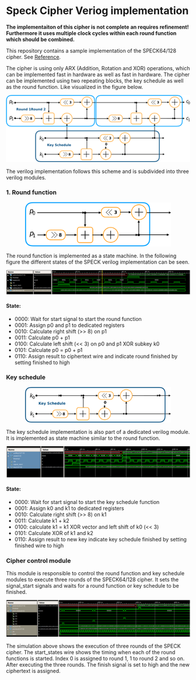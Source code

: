 # Speck Cipher Veriog implementation

**The implementaiton of this cipher is not complete an requires refinement! 
Furthermore it uses multiple clock cycles within each round function which should be combined.**

This repository contains a sample implementation of the SPECK64/128 cipher. 
See [Reference](https://csrc.nist.gov/csrc/media/events/lightweight-cryptography-workshop-2015/documents/papers/session1-shors-paper.pdf).

The cipher is using only ARX (Addition, Rotation and XOR) operations, which can be implemented fast in hardware as well as fast in hardware. 
The cipher can be implemented using two repeating blocks, the key schedule as well as the round function.
Like visualized in the figure below.

![Structure](documentation/figures/SPECKStructure.svg)

The verilog implementation follows this scheme and is subdivided into three verilog modules.

### 1. Round function

<p align="center">
<img src="documentation/figures/round_function.svg" width=400/>
</p>

The round function is implemented as a state machine. 
In the following figure the different states of the SPECK verilog implementation can be seen.

![Structure](documentation/figures/round_function_module.png)

#### State:

- 0000: Wait for start signal to start the round function 
- 0001: Assign p0 and p1 to dedicated registers
- 0010: Calculate right shift (>> 8) on p1
- 0011: Calculate p0 + p1
- 0100: Calculate left shift (<< 3) on p0 and p1 XOR subkey k0
- 0101: Calculate p0 = p0 + p1
- 0110: Assign result to ciphertext wire and indicate round finished by setting finished to high



### Key schedule

<p align="center">
<img src="documentation/figures/Key_schedule.svg" width=400/>
</p>

The key schedule implementation is also part of a dedicated verilog module. 
It is implemented as state machine similar to the round function. 

![Structure](documentation/figures/key_schedule_module.png)

#### State:

- 0000: Wait for start signal to start the key schedule function 
- 0001: Assign k0 and k1 to dedicated registers
- 0010: Calculate right shift (>> 8) on k1
- 0011: Calculate k1 + k2
- 0100: calculate k1 = k1 XOR vector and left shift of k0 (<< 3)
- 0101: Calculate XOR of k1 and k2
- 0110: Assign result to new key indicate key schedule finished by setting finished wire to high

### Cipher control module

This module is responsible to control the round function and key schedule modules 
to execute three rounds of the SPECK64/128 cipher. 
It sets the signal_start signals and waits for a round function or key schedule to be finished. 

![Structure](documentation/figures/SPECK_3_Rounds.png)

The simulation above shows the execution of three rounds of the SPECK cipher. 
The start_states wire shows the timing when each of the round functions is started. 
Index 0 is assigned to round 1, 1 to round 2 and so on. 
After executing the three rounds. The finish signal is set to high and the new ciphertext is assigned. 
